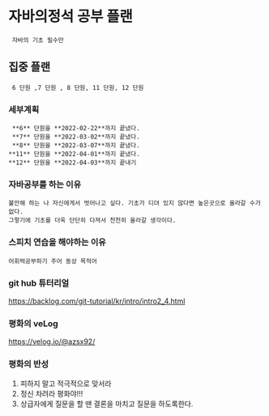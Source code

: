 # 자바의정석 공부 플랜                                
	 자바의 기초 필수만 
## 집중 플랜
	 6 단원 ,7 단원 , 8 단원, 11 단원, 12 단원 
### 세부계획
     **6** 단원을 **2022-02-22**까지 끝냈다.  
	 **7** 단원을 **2022-03-02**까지 끝냈다.  
	 **8** 단원을 **2022-03-07**까지 끝냈다.  
	**11** 단원을 **2022-04-01**까지 끝냈다.  
	**12** 단원을 **2022-04-03**까지 끝내기  

### 자바공부를 하는 이유 
	불안해 하는 나 자신에게서 벗어나고 싶다. 기초가 디뎌 있지 않다면 높은곳으로 올라갈 수가 없다. 
	그렇기에 기초를 더욱 단단히 다져서 천천히 올라갈 생각이다. 
	
### 스피치 연습을 해야하는 이유
	어휘력공부하기 주어 동상 목적어
	
### git hub 튜터리얼 	
https://backlog.com/git-tutorial/kr/intro/intro2_4.html


### 평화의 veLog  	
https://velog.io/@azsx92/

### 평화의 반성
1. 피하지 말고 적극적으로 맞서라
2. 정신 차려라 평화야!!!
3. 상급자에게 질문을 할 땐 결론을 마치고 질문을 하도록한다. 


